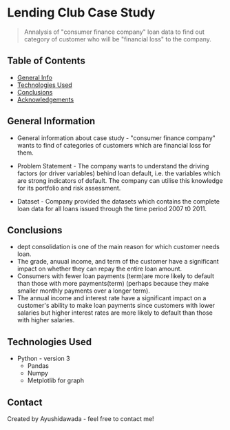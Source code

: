 # Lending Club Case Study
> Annalysis of "consumer finance company" loan data to find out category of customer who will be "financial loss" to the company.


## Table of Contents
* [General Info](#general-information)
* [Technologies Used](#technologies-used)
* [Conclusions](#conclusions)
* [Acknowledgements](#acknowledgements)


## General Information

- General information about case study - "consumer finance company" wants to find of categories of customers which are financial loss for them.

- Problem Statement - The company wants to understand the driving factors (or driver variables) behind loan default, i.e. the variables which are strong indicators of default.  The company can utilise this knowledge for its portfolio and risk assessment. 

- Dataset - Company provided the datasets which contains the complete loan data for all loans issued through the time period 2007 t0 2011.



## Conclusions
- dept consolidation is one of the main reason for which customer needs loan.
- The grade, anuual income, and term of the customer have a significant impact on whether they can repay the entire loan amount.
- Consumers with fewer loan payments (term)are more likely to default than those with more payments(term) (perhaps because they make smaller monthly payments over a longer term).
- The annual income and interest rate have a significant impact on a customer's ability to make loan payments since customers with lower salaries but higher interest rates are more likely to default than those with higher salaries.


## Technologies Used
- Python - version 3
    - Pandas
    - Numpy
    - Metplotlib for graph


## Contact
Created by Ayushidawada  - feel free to contact me!

